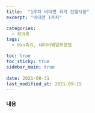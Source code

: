 ```yaml
---
title:  "1주차 비대면 회의 진행사항"
excerpt: "비대면 1주차"

categories:
  - 회의록
tags:
  - dan축키, 네이버웨일확장앱

toc: true
toc_sticky: true
sidebar_main: true
 
date: 2021-08-31
last_modified_at: 2021-09-15
---
```


#### 내용
